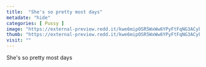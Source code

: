 ```yaml
---
title:  "She's so pretty most days"
metadate: "hide"
categories: [ Pussy ]
image: "https://external-preview.redd.it/kwe6mipOSR5WxWw6YPyFtFqNG3ACykkJq0nk7T_tsQ8.jpg?auto=webp&s=0715216005964a46672ba28b9826dfc5af1448a9"
thumb: "https://external-preview.redd.it/kwe6mipOSR5WxWw6YPyFtFqNG3ACykkJq0nk7T_tsQ8.jpg?width=1080&crop=smart&auto=webp&s=c2015d3929f7fa8a29b9a16327d2fa0705fe215a"
visit: ""
---
```

She's so pretty most days
